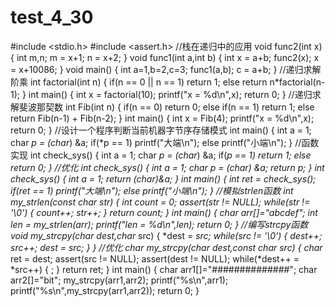 # test_4_30
#include <stdio.h>
#include <assert.h>
//栈在递归中的应用
void func2(int x)
{
	int m,n;
	m = x+1;
	n = x+2;
}
void func1(int a,int b)
{
	int x = a+b;
	func2(x);
	x = x+10086;
}
void main()
{
	int a=1,b=2,c=3;
	func1(a,b);
	c = a+b;
}
//递归求解阶乘
int factorial(int n)
{
	if(n == 0 || n == 1)
		return 1;
	else
		return n*factorial(n-1);
}
int main()
{
	int x = factorial(10);
	printf("x = %d\n",x);
	return 0;
}
//递归求解斐波那契数
int Fib(int n)
{
	if(n == 0)
		return 0;
	else if(n == 1)
		return 1;
	else
		return Fib(n-1) + Fib(n-2);
}
int main()
{
	int x = Fib(4);
	printf("x = %d\n",x);
	return 0;
}
//设计一个程序判断当前机器字节序存储模式
int main()
{
	int a = 1;
	char *p = (char*) &a;
	if(*p == 1)
		printf("大端\n");
	else
		printf("小端\n");
}
//函数实现
int check_sys()
{
	int a = 1;
	char *p = (char*) &a;
	if(*p == 1)
		return 1;
	else
		return 0;
}
//优化
int check_sys()
{
	int a = 1;
	char *p = (char*) &a;
	return *p;
}
int check_sys()
{
	int a = 1;
	return *(char*)&a;
}
int main()
{
	int ret = check_sys();
	if(ret == 1)
		printf("大端\n");
	else
		printf("小端\n");
}
//模拟strlen函数
int my_strlen(const char* str)
{
	int count = 0;
	assert(str != NULL);
	while(*str != '\0')
	{
		count++;
		str++;
	}
	return count;
}
int main()
{
	char arr[]="abcdef";
	int len = my_strlen(arr);
	printf("len = %d\n",len);
	return 0;
}
//编写strcpy函数
void my_strcpy(char* dest,char* src)
{
	*dest = *src;
	while(*src != '\0')
	{
		dest++;
		src++;
		*dest = *src;
	}
}
//优化
char* my_strcpy(char* dest,const char* src)
{
	char* ret = dest;
	assert(src != NULL);
	assert(dest != NULL);
	while(*dest++ = *src++)
	{
		;
	}
	return ret;
}
int main()
{
	char arr1[]="##############";
	char arr2[]="bit";
	my_strcpy(arr1,arr2);
	printf("%s\n",arr1);
	printf("%s\n",my_strcpy(arr1,arr2));
	return 0;
}
